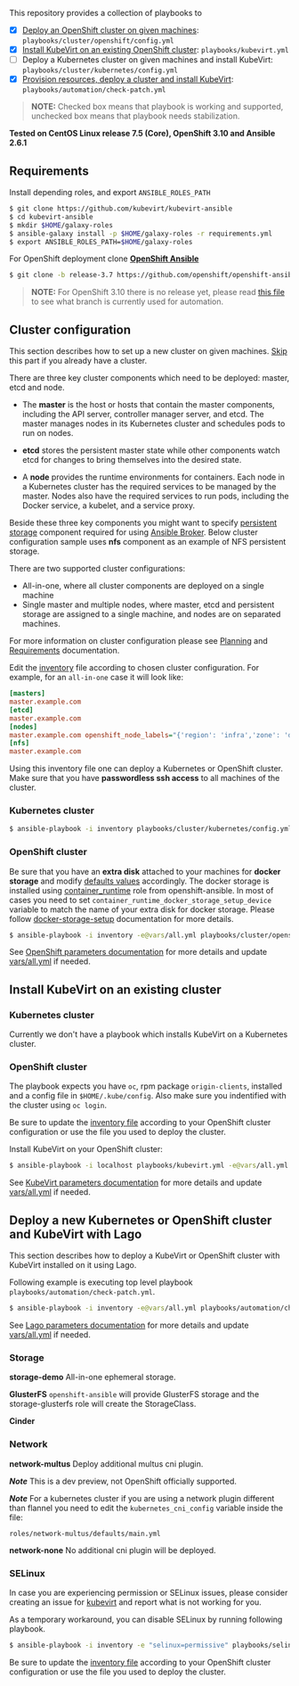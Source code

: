 This repository provides a collection of playbooks to

- [x] [Deploy an OpenShift cluster on given machines](#deploy-kubernetes-or-openshift-and-kubevirt): `playbooks/cluster/openshift/config.yml`
- [x] [Install KubeVirt on an existing OpenShift cluster](#install-kubevirt-on-existing-cluster): `playbooks/kubevirt.yml`
- [ ] Deploy a Kubernetes cluster on given machines and install KubeVirt: `playbooks/cluster/kubernetes/config.yml`
- [x] [Provision resources, deploy a cluster and install KubeVirt](#deploy-new-kubernetes-or-openshift-cluster-and-kubevirt-with-lago): `playbooks/automation/check-patch.yml`

> **NOTE:** Checked box means that playbook is working and supported, unchecked box means that playbook needs stabilization.

**Tested on CentOS Linux release 7.5 (Core), OpenShift 3.10 and Ansible 2.6.1**

## Requirements

Install depending roles, and export `ANSIBLE_ROLES_PATH`

```bash
$ git clone https://github.com/kubevirt/kubevirt-ansible
$ cd kubevirt-ansible
$ mkdir $HOME/galaxy-roles
$ ansible-galaxy install -p $HOME/galaxy-roles -r requirements.yml
$ export ANSIBLE_ROLES_PATH=$HOME/galaxy-roles
```

For OpenShift deployment clone [**OpenShift Ansible**](openshift-ansible-project)

```bash
$ git clone -b release-3.7 https://github.com/openshift/openshift-ansible
```

> **NOTE:** For OpenShift 3.10 there is no release yet,
please read [this file](../automation/check-patch.openshift_3-10.sh) to see
what branch is currently used for automation.

## Cluster configuration
This section describes how to set up a new cluster on given machines. [Skip](#install-kubevirt-on-an-existing-cluster) this part if you already have a cluster.

There are three key cluster components which need to be deployed: master, etcd and node.

* The **master** is the host or hosts that contain the master components,
  including the API server, controller manager server, and etcd.
  The master manages nodes in its Kubernetes cluster and schedules pods
  to run on nodes.

* **etcd** stores the persistent master state while other components watch
  etcd for changes to bring themselves into the desired state.

* A **node** provides the runtime environments for containers.
  Each node in a Kubernetes cluster has the required services
  to be managed by the master. Nodes also have the required services
  to run pods, including the Docker service, a kubelet, and a service proxy.

Beside these three key components you might want to specify [persistent storage](https://docs.openshift.com/enterprise/latest/install_config/persistent_storage/index.html) component required for using [Ansible Broker](https://docs.openshift.com/container-platform/latest/install_config/oab_broker_configuration.html). Below cluster configuration sample uses **nfs** component as an example of NFS persistent storage.

There are two supported cluster configurations:

* All-in-one, where all cluster components are deployed on a single machine
* Single master and multiple nodes, where master, etcd and persistent storage are assigned to a single machine, and nodes are on separated machines.

For more information on cluster configuration please see [Planning](https://docs.okd.io/latest/install/index.html) and [Requirements](https://docs.okd.io/latest/install/prerequisites.html) documentation.

Edit the [inventory](../inventory) file according to chosen cluster configuration. For example, for an `all-in-one` case it will look like:

```ini
[masters]
master.example.com
[etcd]
master.example.com
[nodes]
master.example.com openshift_node_labels="{'region': 'infra','zone': 'default'}" openshift_schedulable=true
[nfs]
master.example.com
```

Using this inventory file one can deploy a Kubernetes or OpenShift cluster.
Make sure that you have **passwordless ssh access** to all machines of the cluster.

### Kubernetes cluster


```bash
$ ansible-playbook -i inventory playbooks/cluster/kubernetes/config.yml
```

### OpenShift cluster

Be sure that you have an **extra disk** attached to your machines
for **docker storage** and modify [defaults values][container_runtime-defaults]
accordingly. The docker storage is installed using [container_runtime] role from openshift-ansible.
In most of cases you need to set `container_runtime_docker_storage_setup_device` variable
to match the name of your extra disk for docker storage.
Please follow [docker-storage-setup] documentation for more details.


```bash
$ ansible-playbook -i inventory -e@vars/all.yml playbooks/cluster/openshift/config.yml
```
See [OpenShift parameters documentation](./cluster/openshift/README.md) for more details and update [vars/all.yml](../vars/all.yml) if needed.

## Install KubeVirt on an existing cluster

### Kubernetes cluster

Currently we don't have a playbook which installs KubeVirt on a Kubernetes cluster.

### OpenShift cluster

The playbook expects you have ```oc```, rpm package ```origin-clients```,
installed and a config file in ```$HOME/.kube/config```.  Also make sure you
indentified with the cluster using ```oc login```.

Be sure to update the [inventory file](../inventory) according to your OpenShift cluster configuration or use the file you used to deploy the cluster.

Install KubeVirt on your OpenShift cluster:

```bash
$ ansible-playbook -i localhost playbooks/kubevirt.yml -e@vars/all.yml
```

See [KubeVirt parameters documentation](../roles/kubevirt/README.md) for more details and update [vars/all.yml](../vars/all.yml) if needed.

## Deploy a new Kubernetes or OpenShift cluster and KubeVirt with Lago

This section describes how to deploy a KubeVirt or OpenShift cluster with KubeVirt installed on it using Lago.

Following example is executing top level playbook `playbooks/automation/check-patch.yml`.

```bash
$ ansible-playbook -i inventory -e@vars/all.yml playbooks/automation/check-patch.yml
```

See [Lago parameters documentation](../playbooks/provider/lago/README.md) for more details and update [vars/all.yml](../vars/all.yml) if needed.

### Storage

**storage-demo**
All-in-one ephemeral storage.

**GlusterFS**
```openshift-ansible``` will provide GlusterFS storage and the storage-glusterfs role will
create the StorageClass.

**Cinder**

### Network

**network-multus**
Deploy additional multus cni plugin.

***Note***  This is a dev preview, not OpenShift officially supported.

***Note***  For a kubernetes cluster if you are using a network plugin different than flannel you need to edit the `kubernetes_cni_config` variable inside the file:         
```
roles/network-multus/defaults/main.yml
```

**network-none**
No additional cni plugin will be deployed.

### SELinux

In case you are experiencing permission or SELinux issues, please consider
creating an issue for [kubevirt](https://github.com/kubevirt/kubevirt/issues/)
and report what is not working for you.

As a temporary workaround, you can disable SELinux by running following playbook.

```bash
$ ansible-playbook -i inventory -e "selinux=permissive" playbooks/selinux.yml
```

Be sure to update the [inventory file](../inventory) according to your OpenShift cluster configuration or use the file you used to deploy the cluster.

[container_runtime]: https://github.com/openshift/openshift-ansible/tree/master/roles/container_runtime
[docker-storage-setup]: https://docs.openshift.org/latest/install_config/install/host_preparation.html#configuring-docker-storage
[container_runtime-defaults]: https://github.com/openshift/openshift-ansible/blob/master/roles/container_runtime/defaults/main.yml
[openshift-ansible-project]: https://github.com/openshift/openshift-ansible
